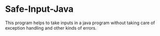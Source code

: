 # Safe-Input-Java
This program helps to take inputs in a java program without taking care of exception handling and other kinds of errors.
